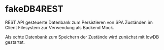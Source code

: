 # fakeDB4REST
REST API gesteuerte Datenbank zum Persistieren von SPA Zuständen im Client Filesystem zur Verwendung als Backend Mock.

Als echte Datenbank zum Speichern der Zustände wird zunächst mit lowDB gestartet. 
